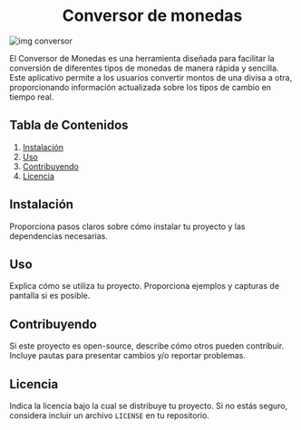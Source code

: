 <h1 align="center"> Conversor de monedas </h1>


![img conversor](https://github.com/YeisonR4/Conversor-de-modenas/assets/157259415/c4364900-0e9b-415e-b0af-9d15b843c18c)

 <p>El Conversor de Monedas es una herramienta diseñada para facilitar la conversión de diferentes tipos de monedas de manera rápida y sencilla. Este aplicativo permite a los usuarios convertir montos de una divisa a otra, proporcionando información actualizada sobre los tipos de cambio en tiempo real.</p>

  <h2>Tabla de Contenidos</h2>
  <ol>
    <li><a href="#instalación">Instalación</a></li>
    <li><a href="#uso">Uso</a></li>
    <li><a href="#contribuyendo">Contribuyendo</a></li>
    <li><a href="#licencia">Licencia</a></li>
  </ol>

  <h2 id="instalación">Instalación</h2>
  <p>Proporciona pasos claros sobre cómo instalar tu proyecto y las dependencias necesarias.</p>

  <h2 id="uso">Uso</h2>
  <p>Explica cómo se utiliza tu proyecto. Proporciona ejemplos y capturas de pantalla si es posible.</p>

  <h2 id="contribuyendo">Contribuyendo</h2>
  <p>Si este proyecto es open-source, describe cómo otros pueden contribuir. Incluye pautas para presentar cambios y/o reportar problemas.</p>

  <h2 id="licencia">Licencia</h2>
  <p>Indica la licencia bajo la cual se distribuye tu proyecto. Si no estás seguro, considera incluir un archivo <code>LICENSE</code> en tu repositorio.</p>
